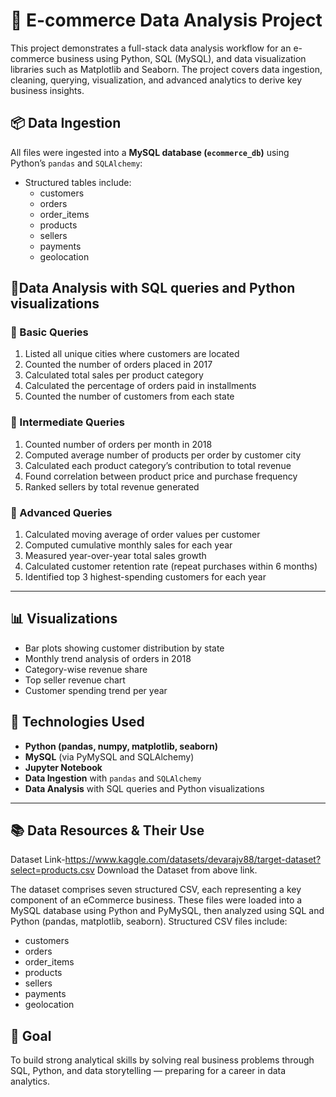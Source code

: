 # 🛒 E-commerce Data Analysis Project

This project demonstrates a full-stack data analysis workflow for an e-commerce business using Python, SQL (MySQL), and data visualization libraries such as Matplotlib and Seaborn. The project covers data ingestion, cleaning, querying, visualization, and advanced analytics to derive key business insights.

## 📦 Data Ingestion
All files were ingested into a **MySQL database (`ecommerce_db`)** using Python’s `pandas` and `SQLAlchemy`:
- Structured tables include:
  - customers
  - orders
  - order_items
  - products
  - sellers
  - payments
  - geolocation


## 🧾Data Analysis with SQL queries and Python visualizations

### 🔹 Basic Queries
1. Listed all unique cities where customers are located  
2. Counted the number of orders placed in 2017  
3. Calculated total sales per product category  
4. Calculated the percentage of orders paid in installments  
5. Counted the number of customers from each state  

### 🔸 Intermediate Queries
1. Counted number of orders per month in 2018  
2. Computed average number of products per order by customer city  
3. Calculated each product category’s contribution to total revenue  
4. Found correlation between product price and purchase frequency  
5. Ranked sellers by total revenue generated  

### 🔺 Advanced Queries
1. Calculated moving average of order values per customer  
2. Computed cumulative monthly sales for each year  
3. Measured year-over-year total sales growth  
4. Calculated customer retention rate (repeat purchases within 6 months)  
5. Identified top 3 highest-spending customers for each year  

---

## 📊 Visualizations
- Bar plots showing customer distribution by state  
- Monthly trend analysis of orders in 2018  
- Category-wise revenue share  
- Top seller revenue chart  
- Customer spending trend per year



## 🔧 Technologies Used

- **Python (pandas, numpy, matplotlib, seaborn)**
- **MySQL** (via PyMySQL and SQLAlchemy)
- **Jupyter Notebook**
- **Data Ingestion** with `pandas` and `SQLAlchemy`
- **Data Analysis** with SQL queries and Python visualizations

---

## 📚 Data Resources & Their Use
Dataset Link-https://www.kaggle.com/datasets/devarajv88/target-dataset?select=products.csv
Download the Dataset from above link.

The dataset comprises seven structured CSV, each representing a key component of an eCommerce business. These files were loaded into a MySQL database using Python and PyMySQL, then analyzed using SQL and Python (pandas, matplotlib, seaborn).
Structured CSV files include:
  - customers
  - orders
  - order_items
  - products
  - sellers
  - payments
  - geolocation


## 🎯 Goal
To build strong analytical skills by solving real business problems through SQL, Python, and data storytelling — preparing for a career in data analytics.
